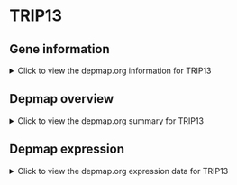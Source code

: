 <h1>TRIP13</h1>

<h2>Gene information</h2>
<details>
  <summary>Click to view the depmap.org information for TRIP13</summary>
  <iframe src="https://depmap.org/portal/gene/TRIP13?tab=about" style="border:none;width:100%;height:800px"></iframe>
</details>

<h2>Depmap overview</h2>
<details>
  <summary>Click to view the depmap.org summary for TRIP13</summary>
  <iframe src="https://depmap.org/portal/gene/TRIP13?tab=overview" style="border:none;width:100%;height:800px"></iframe>
</details>

<h2>Depmap expression</h2>
<details>
  <summary>Click to view the depmap.org expression data for TRIP13</summary>
  <iframe src="https://depmap.org/portal/gene/TRIP13?tab=characterization" style="border:none;width:100%;height:800px"></iframe>
</details>


<!--
<h2>Reactome Pathway diagram</h2>
<details>
  <summary>Click to view Reactome pathway for TRIP13</summary>
  PNAME
</details>
-->



